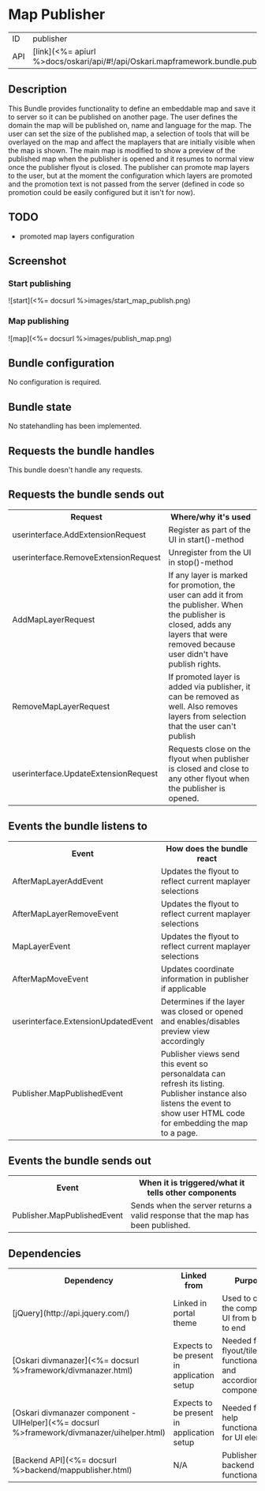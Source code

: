 # Map Publisher

<table>
  <tr>
    <td>ID</td><td>publisher</td>
  </tr>
  <tr>
    <td>API</td><td>[link](<%= apiurl %>docs/oskari/api/#!/api/Oskari.mapframework.bundle.publisher.PublisherBundleInstance)</td>
  </tr>
</table>

## Description

This Bundle provides functionality to define an embeddable map and save it to server so it can be published on another page. The user defines the domain the map will be published on, name and language for the map. The user can set the size of the published map, a selection of tools that will be overlayed on the map and affect the maplayers that are initially visible when the map is shown. The main map is modified to show a preview of the published map when the publisher is opened and it resumes to normal view once the publisher flyout is closed. The publisher can promote map layers to the user, but at the moment the configuration which layers are promoted and the promotion text is not passed from the server (defined in code so promotion could be easily configured but it isn't for now).

## TODO

- promoted map layers configuration

## Screenshot

### Start publishing
![start](<%= docsurl %>images/start_map_publish.png)

### Map publishing
![map](<%= docsurl %>images/publish_map.png)

## Bundle configuration

No configuration is required.

## Bundle state

No statehandling has been implemented.

## Requests the bundle handles

This bundle doesn't handle any requests.

## Requests the bundle sends out

<table>
<tr>
  <th> Request </th><th> Where/why it's used</th>
</tr>
<tr>
  <td> userinterface.AddExtensionRequest </td><td> Register as part of the UI in start()-method</td>
</tr>
<tr>
  <td> userinterface.RemoveExtensionRequest </td><td> Unregister from the UI in stop()-method</td>
</tr>
<tr>
  <td> AddMapLayerRequest </td><td> If any layer is marked for promotion, the user can add it from the publisher. When the publisher is closed, adds any layers that were removed because user didn't have publish rights.</td>
</tr>
<tr>
  <td> RemoveMapLayerRequest </td><td> If promoted layer is added via publisher, it can be removed as well. Also removes layers from selection that the user can't publish</td>
</tr>
<tr>
  <td> userinterface.UpdateExtensionRequest </td><td> Requests close on the flyout when publisher is closed and close to any other flyout when the publisher is opened.</td>
</tr>
</table>

## Events the bundle listens to

<table>
  <tr>
    <th> Event </th><th> How does the bundle react</th>
  </tr>
  <tr>
    <td> AfterMapLayerAddEvent </td><td> Updates the flyout to reflect current maplayer selections</td>
  </tr>
  <tr>
    <td> AfterMapLayerRemoveEvent </td><td> Updates the flyout to reflect current maplayer selections</td>
  </tr>
  <tr>
    <td> MapLayerEvent </td><td> Updates the flyout to reflect current maplayer selections</td>
  </tr>
  <tr>
    <td> AfterMapMoveEvent </td><td> Updates coordinate information in publisher if applicable</td>
  </tr>
  <tr>
    <td> userinterface.ExtensionUpdatedEvent </td><td> Determines if the layer was closed or opened and enables/disables preview view accordingly</td>
  </tr>
  <tr>
    <td> Publisher.MapPublishedEvent </td><td> Publisher views send this event so personaldata can refresh its listing. Publisher instance also listens the event to show user HTML code for embedding the map to a page.</td>
  </tr>
</table>

## Events the bundle sends out

<table>
  <tr>
    <th> Event </th><th> When it is triggered/what it tells other components</th>
  </tr>
  <tr>
    <td> Publisher.MapPublishedEvent </td><td> Sends when the server returns a valid response that the map has been published.</td>
  </tr>
</table>

## Dependencies

<table>
  <tr>
    <th> Dependency </th><th> Linked from </th><th> Purpose </th>
  </tr>
  <tr>
    <td> [jQuery](http://api.jquery.com/) </td>
    <td> Linked in portal theme </td>
    <td> Used to create the component UI from begin to end</td>
  </tr>
  <tr>
    <td> [Oskari divmanazer](<%= docsurl %>framework/divmanazer.html) </td>
    <td> Expects to be present in application setup </td>
    <td> Needed for flyout/tile functionality and accordion/form components</td>
  </tr>
  <tr>
    <td> [Oskari divmanazer component - UIHelper](<%= docsurl %>framework/divmanazer/uihelper.html) </td>
    <td> Expects to be present in application setup </td>
    <td> Needed for help functionality for UI elements</td>
  </tr>
  <tr>
    <td> [Backend API](<%= docsurl %>backend/mappublisher.html) </td>
    <td> N/A </td>
    <td> Publisher backend functionality</td>
  </tr>
</table>
